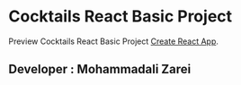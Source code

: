 # Cocktails React Basic Project

Preview Cocktails React Basic Project [Create React App](https://magnificent-babka-766f62.netlify.app/).

## Developer : Mohammadali Zarei
